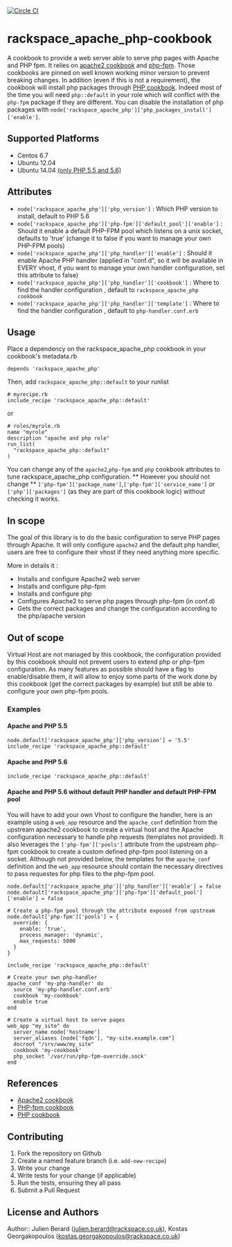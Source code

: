 [![Circle CI](https://circleci.com/gh/rackspace-cookbooks/rackspace_apache_php.svg?style=svg)](https://circleci.com/gh/rackspace-cookbooks/rackspace_apache_php)

# rackspace_apache_php-cookbook

A cookbook to provide a web server able to serve php pages with Apache and PHP fpm.
It relies on [apache2 cookbook](https://github.com/svanzoest-cookbooks/apache2/) and [php-fpm](https://github.com/yevgenko/cookbook-php-fpm). Those cookbooks are pinned on well known working minor version to prevent breaking changes.
In addition (even if this is not a requirement), the cookbook will install php packages through [PHP cookbook](https://github.com/opscode-cookbooks/php). Indeed most of the time you will need `php::default` in your role which will conflict with the `php-fpm` package if they are different.
You can disable the installation of php packages with `node['rackspace_apache_php']['php_packages_install']['enable']`.

## Supported Platforms

* Centos 6.7
* Ubuntu 12.04
* Ubuntu 14.04 [(only PHP 5.5 and 5.6)](https://github.com/oerdnj/deb.sury.org/issues/58#issuecomment-92246112)

## Attributes

* `node['rackspace_apache_php']['php_version']` : Which PHP version to install, default to PHP 5.6
* `node['rackspace_apache_php']['php-fpm']['default_pool']['enable']` : Should it enable a default PHP-FPM pool which listens on a unix socket, defaults to 'true' (change it to false if you want to manage your own PHP-FPM pools)
* `node['rackspace_apache_php']['php_handler']['enable']` : Should it enable Apache PHP handler (applied in "conf.d", so it will be available in EVERY vhost, if you want to manage your own handler configuration, set this attribute to false)
* `node['rackspace_apache_php']['php_handler']['cookbook']` : Where to find the handler configuration , default to `rackspace_apache_php cookbook`
* `node['rackspace_apache_php']['php_handler']['template']` : Where to find the handler configuration , default to `php-handler.conf.erb`

## Usage

Place a dependency on the rackspace_apache_php cookbook in your cookbook's metadata.rb
```
depends 'rackspace_apache_php'
```
Then, add `rackspace_apache_php::default` to your runlist

```
# myrecipe.rb
include_recipe 'rackspace_apache_php::default'
```

or

```
# roles/myrole.rb
name "myrole"
description "apache and php role"
run_list(
  "rackspace_apache_php::default"
)
```

You can change any of the `apache2`,`php-fpm` and `php` cookbook attributes to tune rackspace_apache_php configuration.
** However you should not change ** `['php-fpm']['package_name']`,`['php-fpm']['service_name']` or `['php']['packages']` (as they are part of this cookbook logic) without checking it works.

## In scope

The goal of this library is to do the basic configuration to serve PHP pages through Apache. It will only configure `apache2` and the default php handler, users are free to configure their vhost if they need anything more specific.

More in details it :

* Installs and configure Apache2 web server
* Installs and configure php-fpm
* Installs and configure php
* Configures Apache2 to serve php pages through php-fpm (in conf.d)
* Gets the correct packages and change the configuration according to the php/apache version

## Out of scope

Virtual Host are not managed by this cookbook, the configuration provided by this cookbook should not prevent users to extend php or php-fpm configuration.
As many features as possible should have a flag to enable/disable them, it will allow to enjoy some parts of the work done by this cookbook (get the correct packages by example) but still be able to configure your own php-fpm pools.


### Examples
#### Apache and PHP 5.5

```
node.default['rackspace_apache_php']['php_version'] = '5.5'
include_recipe 'rackspace_apache_php::default'
```

#### Apache and PHP 5.6

```
include_recipe 'rackspace_apache_php::default'
```

#### Apache and PHP 5.6 without default PHP handler and default PHP-FPM pool

You will have to add your own Vhost to configure the handler, here is an example using a `web_app` resource and the `apache_conf` definition from the upstream apache2 cookbook to create a virtual host and the Apache configuration necessary to handle php requests (templates not provided). It also leverages the `['php-fpm']['pools']` attribute from the upstream php-fpm cookbook to create a custom defined php-fpm pool listening on a socket. Although not provided below, the templates for the `apache_conf` definition and the `web_app` resource should contain the necessary directives to pass requestes for php files to the php-fpm pool.

```
node.default['rackspace_apache_php']['php_handler']['enable'] = false
node.default['rackspace_apache_php']['php-fpm']['default_pool']['enable'] = false

# Create a php-fpm pool through the attribute exposed from upstream
node.default['php-fpm']['pools'] = {
  override: {
    enable: 'true',
    process_manager: 'dynamic',
    max_requests: 5000
  }
}

include_recipe 'rackspace_apache_php::default'

# Create your own php-handler
apache_conf 'my-php-handler' do
  source 'my-php-handler.conf.erb'
  cookbook 'my-cookbook'
  enable true
end

# Create a virtual host to serve pages
web_app "my_site" do
  server_name node['hostname']
  server_aliases [node['fqdn'], "my-site.example.com"]
  docroot "/srv/www/my_site"
  cookbook 'my-cookbook'
  php_socket '/var/run/php-fpm-override.sock'
end

```

## References

* [Apache2 cookbook](https://github.com/svanzoest-cookbooks/apache2)
* [PHP-fpm cookbook](https://github.com/yevgenko/cookbook-php-fpm)
* [PHP cookbook](https://github.com/opscode-cookbooks/php)


## Contributing

1. Fork the repository on Github
2. Create a named feature branch (i.e. `add-new-recipe`)
3. Write your change
4. Write tests for your change (if applicable)
5. Run the tests, ensuring they all pass
6. Submit a Pull Request

## License and Authors

Author:: Julien Berard (julien.berard@rackspace.co.uk), Kostas Georgakopoulos (kostas.georgakopoulos@rackspace.co.uk)
